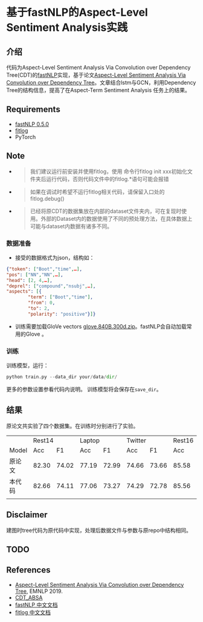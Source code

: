 <!--
 * @Author: Roger
 * @Date: 2020-12-03 01:40:29
 * @LastEditors: Roger
 * @LastEditTime: 2020-12-07 13:35:30
 * @Description: file content
-->
# 基于fastNLP的Aspect-Level Sentiment Analysis实践 


## 介绍

代码为Aspect-Level Sentiment Analysis Via Convolution over Dependency Tree(CDT)的[fastNLP](https://github.com/fastnlp/fastNLP)实现，基于论文[Aspect-Level Sentiment Analysis Via Convolution over Dependency Tree](https://www.aclweb.org/anthology/D19-1569/)。文章结合lstm与GCN，利用Dependency Tree的结构信息，提高了在Aspect-Term Sentiment Analysis 任务上的结果。

## Requirements
   - [fastNLP 0.5.0](https://github.com/fastnlp/fastNLP) 
   - [fitlog](https://github.com/fastnlp/fitlog)
   - PyTorch

## Note
- > 我们建议运行前安装并使用fitlog，使用 命令行fitlog init xxx初始化文件夹后运行代码，否则代码文件中的fitlog.*语句可能会报错
- > 如果在调试时希望不运行fitlog相关代码，请保留入口处的 fitlog.debug()
- >已经将原CDT的数据集放在内部的dataset文件夹内，可在复现时使用。外部的Dataset内的数据使用了不同的预处理方法，在具体数据上可能与dataset内数据有诸多不同。
### 数据准备
- 接受的数据格式为json，结构如：
```json
{"token": ["Boot","time",…],
"pos": ["NN","NN",…],
"head": [2, 4,…],
"deprel": ["compound","nsubj",…],
"aspects": [{
        "term": ["Boot","time"],
        "from": 0,
        "to": 2,
        "polarity": "positive"}]}
```
- 训练需要加载GloVe vectors [glove.840B.300d.zip](https://nlp.stanford.edu/projects/glove/)。fastNLP会自动加载常用的Glove 。
### 训练
训练模型，运行：
```python
python train.py --data_dir your/data/dir/ 
```
更多的参数设置参看代码内说明。
训练模型将会保存在`save_dir`。
## 结果
原论文共实验了四个数据集。在训练时分别进行了实验。

<table>
   <tr>
      <td></td>
      <td colspan="2">Rest14</td>
      <td colspan="2">Laptop</td>
      <td colspan="2">Twitter</td>
      <td colspan="2">Rest16</td>
   </tr>
   <tr>
      <td>Model</td>
      <td>Acc</td>
      <td>F1</td>
      <td>Acc</td>
      <td>F1</td>
      <td>Acc</td>
      <td>F1</td>
      <td>Acc</td>
      <td>F1</td>
   </tr>
   <tr>
      <td>原论文</td>
      <td>82.30</td>
      <td>74.02</td>
      <td>77.19</td>
      <td>72.99</td>
      <td>74.66</td>
      <td>73.66</td>
      <td>85.58</td>
      <td>69.93</td>
   </tr>
   <tr>
      <td>本代码</td>
      <td>82.66</td>
      <td>74.11</td>
      <td>77.06</td>
      <td>73.27</td>
      <td>74.29</td>
      <td>72.78</td>
      <td>85.56</td>
      <td>66.11</td>
   </tr>
   <tr>
      <td></td>
   </tr>
</table>

## Disclaimer
建图时tree代码为原代码中实现，处理后数据文件与参数与原repo中结构相同。

## TODO

## References
- [Aspect-Level Sentiment Analysis Via Convolution over Dependency Tree](https://www.aclweb.org/anthology/D19-1569/), EMNLP 2019.
- [CDT_ABSA](https://github.com/sunkaikai/CDT_ABSA)
- [fastNLP 中文文档](https://fastnlp.readthedocs.io/zh/latest/)
- [fitlog 中文文档](https://fitlog.readthedocs.io/zh/latest/)
